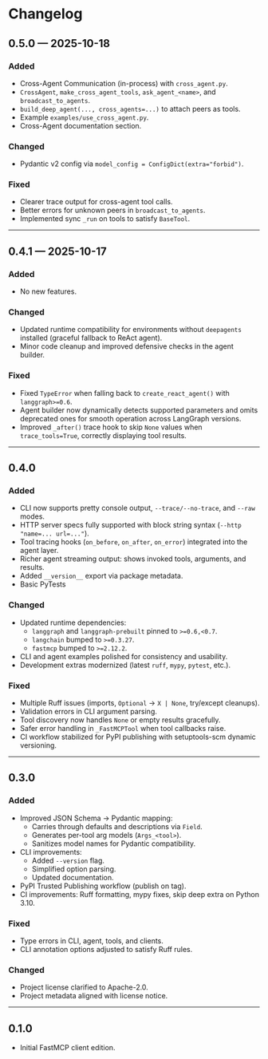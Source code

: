 # Changelog

## 0.5.0 — 2025-10-18

### Added

- Cross-Agent Communication (in-process) with `cross_agent.py`.
- `CrossAgent`, `make_cross_agent_tools`, `ask_agent_<name>`, and `broadcast_to_agents`.
- `build_deep_agent(..., cross_agents=...)` to attach peers as tools.
- Example `examples/use_cross_agent.py`.
- Cross-Agent documentation section.

### Changed

- Pydantic v2 config via `model_config = ConfigDict(extra="forbid")`.

### Fixed

- Clearer trace output for cross-agent tool calls.
- Better errors for unknown peers in `broadcast_to_agents`.
- Implemented sync `_run` on tools to satisfy `BaseTool`.

---

## 0.4.1 — 2025-10-17

### Added

- No new features.

### Changed

- Updated runtime compatibility for environments without `deepagents` installed (graceful fallback to ReAct agent).
- Minor code cleanup and improved defensive checks in the agent builder.

### Fixed

- Fixed `TypeError` when falling back to `create_react_agent()` with `langgraph>=0.6`.
- Agent builder now dynamically detects supported parameters and omits deprecated ones for smooth operation across LangGraph versions.
- Improved `_after()` trace hook to skip `None` values when `trace_tools=True`, correctly displaying tool results.

---

## 0.4.0

### Added

- CLI now supports pretty console output, `--trace/--no-trace`, and `--raw` modes.
- HTTP server specs fully supported with block string syntax (`--http "name=... url=..."`).
- Tool tracing hooks (`on_before`, `on_after`, `on_error`) integrated into the agent layer.
- Richer agent streaming output: shows invoked tools, arguments, and results.
- Added `__version__` export via package metadata.
- Basic PyTests

### Changed

- Updated runtime dependencies:
  - `langgraph` and `langgraph-prebuilt` pinned to `>=0.6,<0.7`.
  - `langchain` bumped to `>=0.3.27`.
  - `fastmcp` bumped to `>=2.12.2`.
- CLI and agent examples polished for consistency and usability.
- Development extras modernized (latest `ruff`, `mypy`, `pytest`, etc.).

### Fixed

- Multiple Ruff issues (imports, `Optional` → `X | None`, try/except cleanups).
- Validation errors in CLI argument parsing.
- Tool discovery now handles `None` or empty results gracefully.
- Safer error handling in `_FastMCPTool` when tool callbacks raise.
- CI workflow stabilized for PyPI publishing with setuptools-scm dynamic versioning.

---

## 0.3.0

### Added

- Improved JSON Schema → Pydantic mapping:
  - Carries through defaults and descriptions via `Field`.
  - Generates per-tool arg models (`Args_<tool>`).
  - Sanitizes model names for Pydantic compatibility.
- CLI improvements:
  - Added `--version` flag.
  - Simplified option parsing.
  - Updated documentation.
- PyPI Trusted Publishing workflow (publish on tag).
- CI improvements: Ruff formatting, mypy fixes, skip deep extra on Python 3.10.

### Fixed

- Type errors in CLI, agent, tools, and clients.
- CLI annotation options adjusted to satisfy Ruff rules.

### Changed

- Project license clarified to Apache-2.0.
- Project metadata aligned with license notice.

---

## 0.1.0

- Initial FastMCP client edition.
